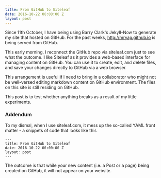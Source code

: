 ```yaml
---
title: From GitHub to Siteleaf
date: 2016-10-22 00:00:00 Z
layout: post
---
```


Since 11th October, I have being using Barry Clark's Jekyll-Now to generate my site that hosted on GitHub. For the past weeks, http://mryap.github.io is being served from GitHub.

This early morning, I reconnect the GitHub repo via siteleaf.com just to see what the outcome. I like Siteleaf as it provides a web-based interface for managing content on GitHub. You can use it to create, edit, and delete files, and save your changes directly to GitHub via a web browser. 

This arrangement is useful if I need to bring in a collaborator who might not be well-versed editing markdown content on GitHub environment.  The files on this site is still residing on GitHub. 

This post is to test whether anything breaks as a result of my little experiments. 

### Addendum
To my dismal, when I use siteleaf.com, it mess up the so-called YAML front matter -  a snippets of code that looks like this

```
---
title: From GitHub to Siteleaf
date: 2016-10-22 00:00:00 Z
layout: post
---
```
The outcome is that while your new content (i.e. a Post or a page) being created on GitHub, it will not appear on your website. 
